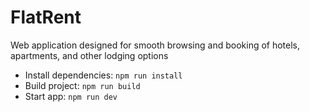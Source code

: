 # FlatRent

Web application designed for smooth browsing and
booking of hotels, apartments, and other lodging options

- Install dependencies: `npm run install`
- Build project: `npm run build`
- Start app: `npm run dev`
